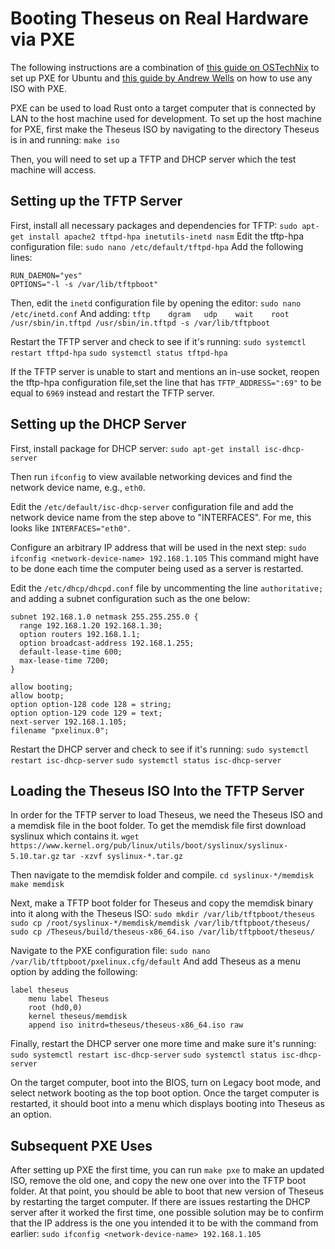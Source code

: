 # Booting Theseus on Real Hardware via PXE
The following instructions are a combination of [this guide on OSTechNix](https://www.ostechnix.com/how-to-install-pxe-server-on-ubuntu-16-04/) to set up PXE for Ubuntu and [this guide by Andrew Wells](https://wellsie.net/p/286/) on how to use any ISO with PXE.

PXE can be used to load Rust onto a target computer that is connected by LAN to the host machine used for development. To set up the host machine for PXE, first make the Theseus ISO by navigating to the directory Theseus is in and running:
`make iso`

Then, you will need to set up a TFTP and DHCP server which the test machine will access.

## Setting up the TFTP Server
First, install all necessary packages and dependencies for TFTP:
`sudo apt-get install apache2 tftpd-hpa inetutils-inetd nasm`
Edit the tftp-hpa configuration file:
`sudo nano /etc/default/tftpd-hpa`
Add the following lines:
```
RUN_DAEMON="yes"
OPTIONS="-l -s /var/lib/tftpboot"
```
Then, edit the `inetd` configuration file by opening the editor:
`sudo nano /etc/inetd.conf`
And adding:
`tftp    dgram   udp    wait    root    /usr/sbin/in.tftpd /usr/sbin/in.tftpd -s /var/lib/tftpboot`

Restart the TFTP server and check to see if it's running:
`sudo systemctl restart tftpd-hpa`
`sudo systemctl status tftpd-hpa`

If the TFTP server is unable to start and mentions an in-use socket, reopen the tftp-hpa configuration file,set the line that has `TFTP_ADDRESS=":69"` to be equal to `6969` instead and restart the TFTP server.

## Setting up the DHCP Server
First, install package for DHCP server:
`sudo apt-get install isc-dhcp-server`

Then run `ifconfig` to view available networking devices and find the network device name, e.g., `eth0`.

Edit the `/etc/default/isc-dhcp-server` configuration file and add the network device name from the step above to "INTERFACES". For me, this looks like `INTERFACES="eth0"`.

Configure an arbitrary IP address that will be used in the next step:
`sudo ifconfig <network-device-name> 192.168.1.105`
This command might have to be done each time the computer being used as a server is restarted.

Edit the `/etc/dhcp/dhcpd.conf` file by uncommenting the line `authoritative;` and adding a subnet configuration such as the one below:
```
subnet 192.168.1.0 netmask 255.255.255.0 {
  range 192.168.1.20 192.168.1.30;
  option routers 192.168.1.1;
  option broadcast-address 192.168.1.255;
  default-lease-time 600;
  max-lease-time 7200;
}

allow booting;
allow bootp;
option option-128 code 128 = string;
option option-129 code 129 = text;
next-server 192.168.1.105;
filename "pxelinux.0";
```

Restart the DHCP server and check to see if it's running:
`sudo systemctl restart isc-dhcp-server`
`sudo systemctl status isc-dhcp-server`

## Loading the Theseus ISO Into the TFTP Server
In order for the TFTP server to load Theseus, we need the Theseus ISO and a memdisk file in the boot folder. To get the memdisk file first download syslinux which contains it.
`wget https://www.kernel.org/pub/linux/utils/boot/syslinux/syslinux-5.10.tar.gz`
`tar -xzvf syslinux-*.tar.gz`

Then navigate to the memdisk folder and compile.
`cd syslinux-*/memdisk`
`make memdisk`

Next, make a TFTP boot folder for Theseus and copy the memdisk binary into it along with the Theseus ISO:
`sudo mkdir /var/lib/tftpboot/theseus`
`sudo cp /root/syslinux-*/memdisk/memdisk /var/lib/tftpboot/theseus/`
`sudo cp /Theseus/build/theseus-x86_64.iso /var/lib/tftpboot/theseus/`

Navigate to the PXE configuration file:
`sudo nano /var/lib/tftpboot/pxelinux.cfg/default`
And add Theseus as a menu option by adding the following:
```
label theseus
    menu label Theseus
    root (hd0,0)
    kernel theseus/memdisk
    append iso initrd=theseus/theseus-x86_64.iso raw
```
Finally, restart the DHCP server one more time and make sure it's running:
`sudo systemctl restart isc-dhcp-server`
`sudo systemctl status isc-dhcp-server`

On the target computer, boot into the BIOS, turn on Legacy boot mode, and select network booting as the top boot option. Once the target computer is restarted, it should boot into a menu which displays booting into Theseus as an option.

## Subsequent PXE Uses
After setting up PXE the first time, you can run `make pxe` to make an updated ISO, remove the old one, and copy the new one over into the TFTP boot folder. At that point, you should be able to boot that new version of Theseus by restarting the target computer. If there are issues restarting the DHCP server after it worked the first time, one possible solution may be to confirm that the IP address is the one you intended it to be with the command from earlier:
`sudo ifconfig <network-device-name> 192.168.1.105`

